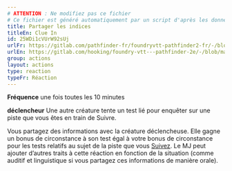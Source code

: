 ```yaml
---
# ATTENTION : Ne modifiez pas ce fichier
# Ce fichier est généré automatiquement par un script d'après les données du module Foundry VTT officiel et de sa traduction
title: Partager les indices
titleEn: Clue In
id: 25WDi1cVUrW92sUj
urlFr: https://gitlab.com/pathfinder-fr/foundryvtt-pathfinder2-fr/-/blob/master/data/actions/25WDi1cVUrW92sUj.htm
urlEn: https://gitlab.com/hooking/foundry-vtt---pathfinder-2e/-/blob/master/packs/data/actions.db/clue-in.json
group: actions
layout: actions
type: reaction
typeFr: Réaction
---
```

**Fréquence** une fois toutes les 10 minutes

**déclencheur** Une autre créature tente un test lié pour enquêter sur une piste que vous êtes en train de Suivre.

Vous partagez des informations avec la créature déclencheuse. Elle gagne un bonus de circonstance à son test égal à votre bonus de circonstance pour les tests relatifs au sujet de la piste que vous [Suivez](suivre-une-piste.md). Le MJ peut ajouter d’autres traits à cette réaction en fonction de la situation (comme auditif et linguistique si vous partagez ces informations de manière orale).


